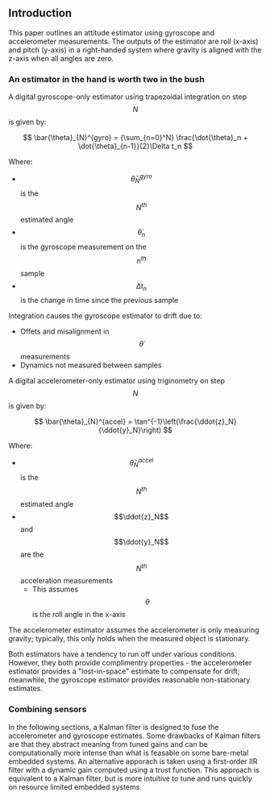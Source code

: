 ## Introduction

This paper outlines an attitude estimator using gyroscope and accelerometer measurements. The outputs of the estimator are roll (x-axis) and pitch (y-axis) in a right-handed system where gravity is aligned with the z-axis when all angles are zero.

### An estimator in the hand is worth two in the bush

A digital gyroscope-only estimator using trapezoidal integration on step $$N$$ is given by:

$$
\bar{\theta}_{N}^{gyro} = {\sum_{n=0}^N} \frac{\dot{\theta}_n + \dot{\theta}_{n-1}}{2}\Delta t_n
$$

Where:
* $$\bar{\theta}_{N}^{gyro}$$ is the $$N^{th}$$ estimated angle
* $$\dot{\theta}_n$$ is the gyroscope measurement on the $$n^{th}$$ sample
* $$\Delta t_n$$ is the change in time since the previous sample

Integration causes the gyroscope estimator to drift due to:
* Offets and misalignment in $$\dot{\theta}$$ measurements
* Dynamics not measured between samples

A digital accelerometer-only estimator using triginometry on step $$N$$ is given by:

$$
\bar{\theta}_{N}^{accel} = \tan^{-1}\left(\frac{\ddot{z}_N}{\ddot{y}_N}\right)
$$

Where:
* $$\bar{\theta}_{N}^{accel}$$ is the $$N^{th}$$ estimated angle
* $$\ddot{z}_N$$ and $$\ddot{y}_N$$ are the $$N^{th}$$ acceleration measurements
  * This assumes $$\theta$$ is the roll angle in the x-axis

The accelerometer estimator assumes the accelerometer is only measuring gravity; typically, this only holds when the measured object is stationary.

Both estimators have a tendency to run off under various conditions. However, they both provide complimentry properties - the accelerometer estimator provides a "lost-in-space" estimate to compensate for drift; meanwhile, the gyroscope estimator provides reasonable non-stationary estimates.

### Combining sensors

In the following sections, a Kalman filter is designed to fuse the accelerometer and gyroscope estimates. Some drawbacks of Kalman filters are that they abstract meaning from tuned gains and can be computationally more intense than what is feasable on some bare-metal embedded systems. An alternative apporach is taken using a first-order IIR filter with a dynamic gain computed using a trust function. This approach is equivalent to a Kalman filter, but is more intuitive to tune and runs quickly on resource limited embedded systems.
